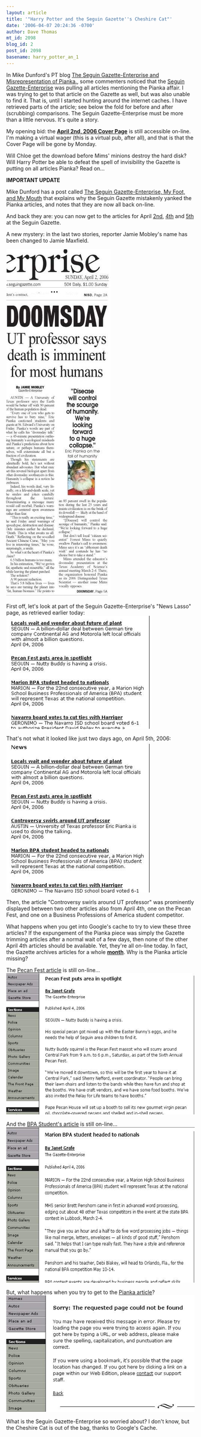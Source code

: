 ```yaml
---
layout: article
title: '"Harry Potter and the Seguin Gazette''s Cheshire Cat"'
date: '2006-04-07 20:24:36 -0700'
author: Dave Thomas
mt_id: 2098
blog_id: 2
post_id: 2098
basename: harry_potter_an_1
---
```

In Mike Dunford's PT blog [The Seguin Gazette-Enterprise and Misrepresentation of Pianka.](/archives/2006/04/the-seguin-gaze.html), some commenters noticed that the [Seguin Gazette-Enterprise](http://seguingazette.com/) was pulling all articles mentioning the Pianka affair.  I was trying to get to that article on the Gazette as well, but was also unable to find it.  That is, until I started hunting around the internet caches.  I have retrieved parts of the article; see below the fold for before and after (scrubbing) comparisons.  The Seguin Gazette-Enterprise must be more than a little nervous.  It's quite a story.

My opening bid: the **[April 2nd, 2006 Cover Page](http://seguingazette.com/photos/2006.April/frontpage_20060402.jpg)** is still accessible on-line.  I'm making a virtual wager (this is a virtual pub, after all), and that is that the Cover Page will be gone by Monday.

Will Chloe get the download before Mims' minions destroy the hard disk?  Will Harry Potter be able to defeat the spell of invisibility the Gazette is putting on all articles Pianka?  Read on...

**IMPORTANT UPDATE**

Mike Dunford has a post called [The Seguin Gazette-Enterprise, My Foot, and My Mouth](/archives/2006/04/the-seguin-gaze-1.html) that explains why the Seguin Gazette mistakenly yanked the Pianka articles, and notes that they are now all back on-line.

And back they are: you can now get to the articles for April [2nd](http://seguingazette.com/story.lasso?ewcd=751d52c8fcce3017), [4th](http://seguingazette.com/story.lasso?ewcd=aa283ba499554682) 
and [5th](http://seguingazette.com/story.lasso?ewcd=8a0a04f5d8e0218a) at the Seguin Gazette.

A new mystery: in the last two stories, reporter Jamie Mobley's name has been changed to Jamie Maxfield.  

<img src="/uploads/2006/frontpage.JPG" alt="frontpage.JPG" width="279" height="926" />

First off, let's look at part of the Seguin Gazette-Enterprise's "News Lasso" page, as retrieved earlier today:
<img src="/uploads/2006/LassoNow.JPG" alt="LassoNow.JPG" width="387" height="301" />

That's not what it looked like just two days ago, on April 5th, 2006:
<img src="/uploads/2006/LassoOld.JPG" alt="LassoOld.JPG" width="385" height="402" />

Then, the article "Controversy swirls around UT professor" was prominently displayed between two other articles also from April 4th, one on the Pecan Fest, and one on a Business Professions of America student competitor.

What happens when you get into Google's cache to try to view these three articles?  If the expungement of the Pianka piece was simply the Gazette trimming articles after a normal wait of a few days, then none of the other April 4th articles should be available.  Yet, they're all on-line today.  In fact, the Gazette archives articles for a whole [**month**](http://seguingazette.com/archive.lasso).  Why is the Pianka article missing?

The [Pecan Fest article](http://www.seguingazette.com/story.lasso?ewcd=0c15ac03c19d2b0e) is still on-line...
<img src="/uploads/2006/ArticleBefore.JPG" alt="ArticleBefore.JPG" width="625" height="376" />

And the [BPA Student's article](http://www.seguingazette.com/story.lasso?ewcd=dafb9ac235b0ecfc) is still on-line...
<img src="/uploads/2006/ArticleAfter.JPG" alt="ArticleAfter.JPG" width="623" height="414" />

But, what happens when you try to get to the [Pianka article](http://www.seguingazette.com/story.lasso?ewcd=bb5a122cfbeab898)?
<img src="/uploads/2006/SoSorry.JPG" alt="SoSorry.JPG" width="525" height="310" />

What is the Seguin Gazette-Enterprise so worried about?  I don't know, but the Cheshire Cat is out of the bag, thanks to Google's Cache.

